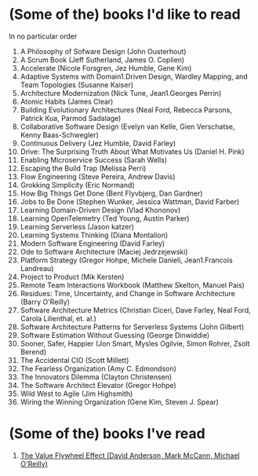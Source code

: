 # (Some of the) books I'd like to read

In no particular order


1. A Philosophy of Sofware Design (John Ousterhout)
1. A Scrum Book (Jeff Sutherland, James O. Coplien)
1. Accelerate (Nicole Forsgren, Jez Humble, Gene Kim)
1. Adaptive Systems with Domain1.Driven Design, Wardley Mapping, and Team Topologies (Susanne Kaiser)
1. Architecture Modernization (Nick Tune, Jean1.Georges Perrin)
1. Atomic Habits (James Clear)
1. Building Evolutionary Architectures (Neal Ford, Rebecca Parsons, Patrick Kua, Parmod Sadalage)
1. Collaborative Software Design (Evelyn van Kelle, Gien Verschatse, Kenny Baas-Schwegler)
1. Continuous Delivery (Jez Humble, David Farley)
1. Drive: The Surprising Truth About What Motivates Us (Daniel H. Pink)
1. Enabling Microservice Success (Sarah Wells)
1. Escaping the Build Trap (Melissa Perri)
1. Flow Engineering (Steve Pereira, Andrew Davis)
1. Grokking Simplicity (Eric Normand)
1. How Big Things Get Done (Bent Flyvbjerg, Dan Gardner)
1. Jobs to Be Done (Stephen Wunker, Jessica Wattman, David Farber)
1. Learning Domain-Driven Design (Vlad Khononov)
1. Learning OpenTelemetry (Ted Young, Austin Parker)
1. Learning Serverless (Jason katzer)
1. Learning Systems Thinking (Diana Montalion)
1. Modern Software Engineering (David Farley)
1. Ode to Software Architecture (Maciej Jedrzejewski)
1. Platform Strategy (Gregor Hohpe, Michele Danieli, Jean1.Francois Landreau)
1. Project to Product (Mik Kersten)
1. Remote Team Interactions Workbook (Matthew Skelton, Manuel Pais)
1. Residues: Time, Uncertainty, and Change in Software Architecture (Barry O'Reilly)
1. Software Architecture Metrics (Christian Ciceri, Dave Farley, Neal Ford, Carola Lilienthal, et. al.)
1. Software Architecture Patterns for Serverless Systems (John Gilbert)
1. Software Estimation Without Guessing (George Dinwiddie)
1. Sooner, Safer, Happier (Jon Smart, Mysles Ogilvie, Simon Rohrer, Zsolt Berend)
1. The Accidental CIO (Scott Millett)
1. The Fearless Organization (Amy C. Edmondson)
1. The Innovators Dilemma (Clayton Christensen)
1. The Software Architect Elevator (Gregor Hohpe)
1. Wild West to Agile (Jim Highsmith)
1. Wiring the Winning Organization (Gene Kim, Steven J. Spear)

# (Some of the) books I've read

1. [The Value Flywheel Effect (David Anderson, Mark McCann, Michael O'Reilly)](/blogs/the-value-flywheel-effect)